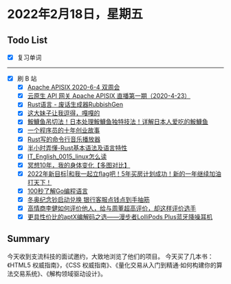 # 2022年2月18日，星期五
## Todo List

- [x] 复习单词
--------
- [x] 刷 B 站
  - [x] [Apache APISIX 2020-6-4 双周会](https://b23.tv/NhnaNuS)
  - [x] [云原生 API 网关 Apache APISIX 直播第一期（2020-4-23）](https://b23.tv/e4OKEPe)
  - [x] [Rust语言 - 废话生成器RubbishGen](https://b23.tv/biq9xwg)
  - [x] [这大妹子让我逗得，嘎嘎的](https://b23.tv/EzBWSje)
  - [x] [鮟鱇鱼吊切法！日本处理鮟鱇鱼独特技法！详解日本人爱吃的鮟鱇鱼](https://b23.tv/F7FpYWu)
  - [x] [一个程序员的十年创业故事](https://b23.tv/uMq0j19)
  - [x] [Rust写的命令行音乐播放器](https://b23.tv/PWHuBwi)
  - [x] [半小时弄懂-Rust基本语法及语言特性](https://b23.tv/tGFCxGp)
  - [x] [IT_English_0015_linux怎么读](https://b23.tv/6Xx0R6b)
  - [x] [冥想10年，我的身体变化【多图对比】](https://b23.tv/eXo8DyR)
  - [x] [2022年新目标|和我一起立flag吧！5年买房计划成功！新的一年继续加油打天下！](https://b23.tv/W3D0lWc)
  - [x] [100秒了解Go编程语言](https://b23.tv/nUNJGqy)
  - [x] [冬奥纪念钞启动兑换 银行客服点钱点到手抽筋](https://b23.tv/D9M1ieT)
  - [x] [高情商李健如何评价他人，给与周董超高评价，却这样评价选手](https://b23.tv/xxUMqkk)
  - [x] [更具性价比的aptX编解码之选——漫步者LolliPods Plus蓝牙降噪耳机](https://b23.tv/nklFJUM)

## Summary

今天收到支流科技的面试邀约，大致地浏览了他们的项目。
今天买了几本书：《HTML5 权威指南》，《CSS 权威指南》、《量化交易从入门到精通·如何构建你的算法交易系统》、《解构领域驱动设计》。
